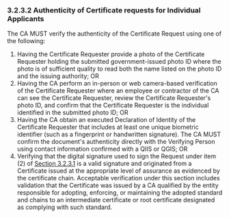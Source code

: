 ### 3.2.3.2 Authenticity of Certificate requests for Individual Applicants

The CA MUST verify the authenticity of the Certificate Request using one of the following:

1.  Having the Certificate Requester provide a photo of the Certificate Requester holding the submitted government-issued photo ID where the photo is of sufficient quality to read both the name listed on the photo ID and the issuing authority; OR
2.  Having the CA perform an in-person or web camera-based verification of the Certificate Requester where an employee or contractor of the CA can see the Certificate Requester, review the Certificate Requester's photo ID, and confirm that the Certificate Requester is the individual identified in the submitted photo ID; OR
3.  Having the CA obtain an executed Declaration of Identity of the Certificate Requester that includes at least one unique biometric identifier (such as a fingerprint or handwritten signature). The CA MUST confirm the document's authenticity directly with the Verifying Person using contact information confirmed with a QIIS or QGIS; OR
4.  Verifying that the digital signature used to sign the Request under item (2) of [Section 3.2.3.1](#3231-individual-identity-verification) is a valid signature and originated from a Certificate issued at the appropriate level of assurance as evidenced by the certificate chain. Acceptable verification under this section includes validation that the Certificate was issued by a CA qualified by the entity responsible for adopting, enforcing, or maintaining the adopted standard and chains to an intermediate certificate or root certificate designated as complying with such standard.

